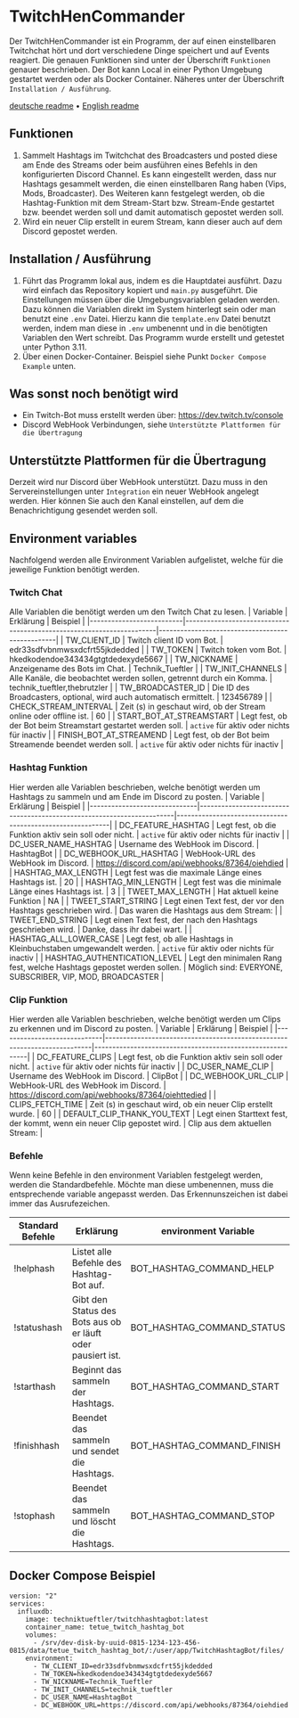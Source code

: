 # TwitchHenCommander
Der TwitchHenCommander ist ein Programm, der auf einen einstellbaren Twitchchat hört und dort verschiedene Dinge speichert und auf Events reagiert. Die genauen Funktionen sind unter der Überschrift `Funktionen` genauer beschrieben. Der Bot kann Local in einer Python Umgebung gestartet werden oder als Docker Container. Näheres unter der Überschrift `Installation / Ausführung`.

[deutsche readme](https://github.com/Technik-Tueftler/TwitchHenCommander/blob/main/README.de.md)
 • [English readme](https://github.com/Technik-Tueftler/TwitchHenCommander/blob/main/README.md)

## Funktionen
1. Sammelt Hashtags im Twitchchat des Broadcasters und posted diese am Ende des Streams oder beim ausführen eines Befehls in den konfigurierten Discord Channel. Es kann eingestellt werden, dass nur Hashtags gesammelt werden, die einen einstellbaren Rang haben (Vips, Mods, Broadcaster). Des Weiteren kann festgelegt werden, ob die Hashtag-Funktion mit dem Stream-Start bzw. Stream-Ende gestartet bzw. beendet werden soll und damit automatisch gepostet werden soll.
2. Wird ein neuer Clip erstellt in eurem Stream, kann dieser auch auf dem Discord gepostet werden.

## Installation / Ausführung
1. Führt das Programm lokal aus, indem es die Hauptdatei ausführt. Dazu wird einfach das Repository kopiert und `main.py` ausgeführt. Die Einstellungen müssen über die Umgebungsvariablen geladen werden. Dazu können die Variablen direkt im System hinterlegt sein oder man benutzt eine `.env` Datei. Hierzu kann die `template.env` Datei benutzt werden, indem man diese in `.env` umbenennt und in die benötigten Variablen den Wert schreibt. Das Programm wurde erstellt und getestet unter Python 3.11.
2. Über einen Docker-Container. Beispiel siehe Punkt ``Docker Compose Example`` unten.

## Was sonst noch benötigt wird
- Ein Twitch-Bot muss erstellt werden über: https://dev.twitch.tv/console
- Discord WebHook Verbindungen, siehe `Unterstützte Plattformen für die Übertragung`

## Unterstützte Plattformen für die Übertragung
Derzeit wird nur Discord über WebHook unterstützt. Dazu muss in den Servereinstellungen unter `Integration` ein neuer WebHook angelegt werden. Hier können Sie auch den Kanal einstellen, auf dem die Benachrichtigung gesendet werden soll.

## Environment variables
Nachfolgend werden alle Environment Variablen aufgelistet, welche für die jeweilige Funktion benötigt werden.

### Twitch Chat
Alle Variablen die benötigt werden um den Twitch Chat zu lesen.
| Variable                 | Erklärung                                                            | Beispiel                                        |
|--------------------------|----------------------------------------------------------------------|-------------------------------------------------|
| TW_CLIENT_ID             | Twitch client ID vom Bot.                                            | edr33sdfvbnmwsxdcfrt55jkdedded                  |
| TW_TOKEN                 | Twitch token vom Bot.                                                | hkedkodendoe343434gtgtdedexyde5667              |
| TW_NICKNAME              | Anzeigename des Bots im Chat.                                        | Technik_Tueftler                                |
| TW_INIT_CHANNELS         | Alle Kanäle, die beobachtet werden sollen, getrennt durch ein Komma. | technik_tueftler,thebrutzler                    |
| TW_BROADCASTER_ID        | Die ID des Broadcasters, optional, wird auch automatisch ermittelt.  | 123456789                                       |
| CHECK_STREAM_INTERVAL    | Zeit (s) in geschaut wird, ob der Stream online oder offline ist.    | 60                                              |
| START_BOT_AT_STREAMSTART | Legt fest, ob der Bot beim Streamstart gestartet werden soll.        | `active` für aktiv oder nichts für inactiv      |
| FINISH_BOT_AT_STREAMEND  | Legt fest, ob der Bot beim Streamende beendet werden soll.           | `active` für aktiv oder nichts für inactiv      |

### Hashtag Funktion
Hier werden alle Variablen beschrieben, welche benötigt werden um Hashtags zu sammeln und am Ende im Discord zu posten.
| Variable                     | Erklärung                                                             | Beispiel                                                  |
|------------------------------|-----------------------------------------------------------------------|-----------------------------------------------------------|
| DC_FEATURE_HASHTAG           | Legt fest, ob die Funktion aktiv sein soll oder nicht.                | `active` für aktiv oder nichts für inactiv                |
| DC_USER_NAME_HASHTAG         | Username des WebHook im Discord.                                      | HashtagBot                                                |
| DC_WEBHOOK_URL_HASHTAG       | WebHook-URL des WebHook im Discord.                                   | https://discord.com/api/webhooks/87364/oiehdied           |
| HASHTAG_MAX_LENGTH           | Legt fest was die maximale Länge eines Hashtags ist.                  | 20                                                        |
| HASHTAG_MIN_LENGTH           | Legt fest was die minimale Länge eines Hashtags ist.                  | 3                                                         |
| TWEET_MAX_LENGTH             | Hat aktuell keine Funktion                                            | NA                                                        |
| TWEET_START_STRING           | Legt einen Text fest, der vor den Hashtags geschrieben wird.          | Das waren die Hashtags aus dem Stream:                    |
| TWEET_END_STRING             | Legt einen Text fest, der nach den Hashtags geschrieben wird.         | Danke, dass ihr dabei wart.                               |
| HASHTAG_ALL_LOWER_CASE       | Legt fest, ob alle Hashtags in Kleinbuchstaben umgewandelt werden.    | `active` für aktiv oder nichts für inactiv                |
| HASHTAG_AUTHENTICATION_LEVEL | Legt den minimalen Rang fest, welche Hashtags gepostet werden sollen. | Möglich sind: EVERYONE, SUBSCRIBER, VIP, MOD, BROADCASTER |


### Clip Funktion
Hier werden alle Variablen beschrieben, welche benötigt werden um Clips zu erkennen und im Discord zu posten.
| Variable                    | Erklärung                                                                | Beispiel                                                  |
|-----------------------------|--------------------------------------------------------------------------|-----------------------------------------------------------|
| DC_FEATURE_CLIPS            | Legt fest, ob die Funktion aktiv sein soll oder nicht.                   | `active` für aktiv oder nichts für inactiv                |
| DC_USER_NAME_CLIP           | Username des WebHook im Discord.                                         | ClipBot                                                   |
| DC_WEBHOOK_URL_CLIP         | WebHook-URL des WebHook im Discord.                                      | https://discord.com/api/webhooks/87364/oiehttedied        |
| CLIPS_FETCH_TIME            | Zeit (s) in geschaut wird, ob ein neuer Clip erstellt wurde.             | 60                                                        |
| DEFAULT_CLIP_THANK_YOU_TEXT | Legt einen Starttext fest, der kommt, wenn ein neuer Clip gepostet wird. | Clip aus dem aktuellen Stream:                            |

### Befehle
Wenn keine Befehle in den environment Variablen festgelegt werden, werden die Standardbefehle. Möchte man diese umbenennen, muss die entsprechende variable angepasst werden. Das Erkennunszeichen ist dabei immer das Ausrufezeichen.

| Standard Befehle     | Erklärung                                          | environment Variable       |
|-------------|-------------------------------------------------------------|----------------------------|
| !helphash   | Listet alle Befehle des Hashtag-Bot auf.                    | BOT_HASHTAG_COMMAND_HELP   |
| !statushash | Gibt den Status des Bots aus ob er läuft oder pausiert ist. | BOT_HASHTAG_COMMAND_STATUS |
| !starthash  | Beginnt das sammeln der Hashtags.                           | BOT_HASHTAG_COMMAND_START  |
| !finishhash | Beendet das sammeln und sendet die Hashtags.                | BOT_HASHTAG_COMMAND_FINISH |
| !stophash   | Beendet das sammeln und löscht die Hashtags.                | BOT_HASHTAG_COMMAND_STOP   |

## Docker Compose Beispiel
````commandline
version: "2"
services:
  influxdb:
    image: techniktueftler/twitchhashtagbot:latest
    container_name: tetue_twitch_hashtag_bot
    volumes:
      - /srv/dev-disk-by-uuid-0815-1234-123-456-0815/data/tetue_twitch_hashtag_bot/:/user/app/TwitchHashtagBot/files/
    environment:
      - TW_CLIENT_ID=edr33sdfvbnmwsxdcfrt55jkdedded
      - TW_TOKEN=hkedkodendoe343434gtgtdedexyde5667
      - TW_NICKNAME=Technik_Tueftler
      - TW_INIT_CHANNELS=technik_tueftler
      - DC_USER_NAME=HashtagBot
      - DC_WEBHOOK_URL=https://discord.com/api/webhooks/87364/oiehdied
````